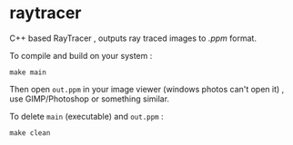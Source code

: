 # raytracer

C++ based RayTracer , outputs ray traced images to *.ppm* format.

To compile and build on your system :

`make main`

Then open `out.ppm` in your image viewer (windows photos can't open it) , use GIMP/Photoshop  or something similar.

To delete `main` (executable) and  `out.ppm` :

`make clean`
